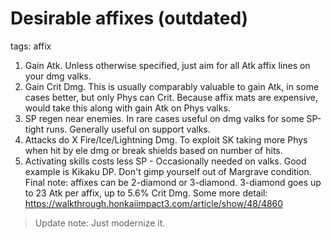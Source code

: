 # Desirable affixes (outdated)
tags: affix

1. Gain Atk. Unless otherwise specified, just aim for all Atk affix lines on your dmg valks.
2. Gain Crit Dmg. This is usually comparably valuable to gain Atk, in some cases better, but only Phys can Crit. Because affix mats are expensive, would take this along with gain Atk on Phys valks.
3. SP regen near enemies. In rare cases useful on dmg valks for some SP-tight runs. Generally useful on support valks.
4. Attacks do X Fire/Ice/Lightning Dmg. To exploit SK taking more Phys when hit by ele dmg or break shields based on number of hits.
5. Activating skills costs less SP - Occasionally needed on valks. Good example is Kikaku DP. Don't gimp yourself out of Margrave condition.
Final note: affixes can be 2-diamond or 3-diamond. 3-diamond goes up to 23 Atk per affix, up to 5.6% Crit Dmg.
Some more detail: https://walkthrough.honkaiimpact3.com/article/show/48/4860

> Update note: Just modernize it.